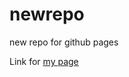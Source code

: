 # newrepo
new repo for github pages

Link for [my page](https://natalyamyers.github.io/NatalyaWeb/)
